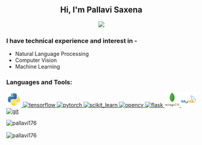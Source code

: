 <h2 align="center">Hi, I'm Pallavi Saxena</h2>

<div align='center'>
<img src='https://readme-typing-svg.herokuapp.com/?font=ubuntu&color=16A085&center=true&lines=Data+Scientist;NLP+Engineer;Deep+Learning+Engineer!'/>
</div>

### I have technical experience and interest in -
* Natural Language Processing 
* Computer Vision 
* Machine Learning

<h3 align="left">Languages and Tools:</h3>
<p align="left"> <a href="https://www.python.org" target="_blank"> <img src="https://raw.githubusercontent.com/devicons/devicon/master/icons/python/python-original.svg" alt="python" width="40" height="40"/> </a> <a href="https://www.tensorflow.org" target="_blank"> <img src="https://www.vectorlogo.zone/logos/tensorflow/tensorflow-icon.svg" alt="tensorflow" width="40" height="40"/> </a> <a href="https://pytorch.org/" target="_blank"> <img src="https://www.vectorlogo.zone/logos/pytorch/pytorch-icon.svg" alt="pytorch" width="40" height="40"/> </a> <a href="https://scikit-learn.org/" target="_blank"> <img src="https://upload.wikimedia.org/wikipedia/commons/0/05/Scikit_learn_logo_small.svg" alt="scikit_learn" width="40" height="40"/> </a> <a href="https://opencv.org/" target="_blank"> <img src="https://www.vectorlogo.zone/logos/opencv/opencv-icon.svg" alt="opencv" width="40" height="40"/> </a> <a href="https://flask.palletsprojects.com/" target="_blank"> <img src="https://www.vectorlogo.zone/logos/pocoo_flask/pocoo_flask-icon.svg" alt="flask" width="40" height="40"/> </a> <a href="https://www.mongodb.com/" target="_blank"> <img src="https://raw.githubusercontent.com/devicons/devicon/master/icons/mongodb/mongodb-original-wordmark.svg" alt="mongodb" width="40" height="40"/> </a> <a href="https://www.mysql.com/" target="_blank"> <img src="https://raw.githubusercontent.com/devicons/devicon/master/icons/mysql/mysql-original-wordmark.svg" alt="mysql" width="40" height="40"/> </a> <a href="https://git-scm.com/" target="_blank"> <img src="https://www.vectorlogo.zone/logos/git-scm/git-scm-icon.svg" alt="git" width="40" height="40"/> </a> </p>

<!--
**pallavi176/pallavi176** is a ✨ _special_ ✨ repository because its `README.md` (this file) appears on your GitHub profile.
Here are some ideas to get you started:
- 🔭 I’m currently working on ...
- 🌱 I’m currently learning ...
- 👯 I’m looking to collaborate on ...
- 🤔 I’m looking for help with ...
- 💬 Ask me about ...
- 📫 How to reach me: ...
- 😄 Pronouns: ...
- ⚡ Fun fact: ...
![Pallavi's GitHub Stats](https://github-readme-stats.vercel.app/api?username=pallavi176&theme=radical)
## **CODING STATS**
<p align = 'center'>
    <img src='https://github-readme-stats.vercel.app/api?username=pallavi176&count_private=true&include_all_commits=true&show_icons=true&theme=gotham&hide_border=true&line_height=27'/>
    <img src='https://github-readme-stats.vercel.app/api/top-langs/?username=pallavi176&show_icons=true&hide=php,html,typescript,css,markdown,python&theme=gotham&line_height=27&hide_border=true'/>
</p>
## **STREAK STATS**
<p align = 'center'>
    <img src='https://github-readme-streak-stats.herokuapp.com/?user=pallavi176&theme=gotham&hide_border=true'>
</p>
-->

<p align="left"> <img src="https://komarev.com/ghpvc/?username=pallavi176&label=Profile%20views&color=0e75b6&style=flat" alt="pallavi176" /> </p>

<p><img align="center" src="https://github-readme-streak-stats.herokuapp.com/?user=pallavi176&" alt="pallavi176" /></p>
